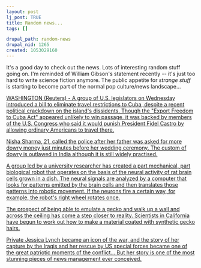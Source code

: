 ```yaml
--- 
layout: post
lj_post: TRUE
title: Random news...
tags: []

drupal_path: random-news
drupal_nid: 1265
created: 1053029160
---
```

It's a good day to check out the news. Lots of interesting random stuff going on. I'm reminded of William Gibson's statement recently -- it's just too hard to write science fiction anymore. The public appetite for <i>strange stuff</i> is starting to become part of the normal pop culture/news landscape...

<a target="_blank" href="http://reuters.com/newsArticle.jhtml?type=politicsNews&storyID=2742653">WASHINGTON (Reuters) - A group of U.S. legislators on Wednesday introduced a bill to eliminate travel restrictions to Cuba, despite a recent political crackdown on the island's dissidents. Though the "Export Freedom to Cuba Act" appeared unlikely to win passage, it was backed by members of the U.S. Congress who said it would punish President Fidel Castro by allowing ordinary Americans to travel there.</a>

<a href="http://news.bbc.co.uk/1/hi/world/south_asia/3027683.stm" target="_blank">Nisha Sharma, 21, called the police after her father was asked for more dowry money just minutes before her wedding ceremony. The custom of dowry is outlawed in India although it is still widely practised.</a>

<a href="http://www.nytimes.com/2003/05/15/technology/circuits/15next.html" target="_blank">A group led by a university researcher has created a part mechanical, part biological robot that operates on the basis of the neural activity of rat brain cells grown in a dish. The neural signals are analyzed by a computer that looks for patterns emitted by the brain cells and then translates those patterns into robotic movement. If the neurons fire a certain way, for example, the robot's right wheel rotates once.</a>

<a href="http://www.newscientist.com/news/news.jsp?id=ns99993726" target="_blank">The prospect of being able to emulate a gecko and walk up a wall and across the ceiling has come a step closer to reality. Scientists in California have begun to work out how to make a material coated with synthetic gecko hairs.</a>

<a href="http://news.bbc.co.uk/2/hi/programmes/correspondent/3028585.stm" target="_blank">Private Jessica Lynch became an icon of the war, and the story of her capture by the Iraqis and her rescue by US special forces became one of the great patriotic moments of the conflict... But her story is one of the most stunning pieces of news management ever conceived. </a>
